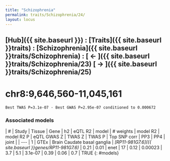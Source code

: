 ```yaml
---
title: "Schizophrenia"
permalink: traits/Schizophrenia/24/ 
layout: locus
---
```


## [Hub]({{ site.baseurl }}) : [Traits]({{ site.baseurl }}traits) : [Schizophrenia]({{ site.baseurl }}traits/Schizophrenia) :  [ ← ]({{ site.baseurl }}traits/Schizophrenia/23)  [ → ]({{ site.baseurl }}traits/Schizophrenia/25)

# chr8:9,646,560-11,045,161

`Best TWAS P=3.1e-07 · Best GWAS P=2.95e-07 conditioned to 0.000672`

<script>
Plotly.d3.csv("../24.cond.csv", function(data){ processData(data) } );
</script><div id="graph"></div>

### Associated models

| # | Study | Tissue | Gene | h2 | eQTL R2 | model | # weights | model R2 | model R2 P | eQTL GWAS Z | TWAS Z | TWAS P | Top SNP corr | PP3 | PP4 | joint |
| --- |
1 | GTEx | Brain Caudate basal ganglia | *[RP11-981G7.6]({{ site.baseurl }}genes/RP11-981G7.6)* | 0.21 | 0.01 | enet | 17 | 0.12 | 0.00023 | 3.7 | 5.1 | 3.1e-07 | 0.39 | 0.06 | 0.7 | TRUE
{: #models}

